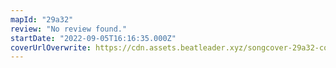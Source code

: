 ```yaml
---
mapId: "29a32"
review: "No review found."
startDate: "2022-09-05T16:16:35.000Z"
coverUrlOverwrite: https://cdn.assets.beatleader.xyz/songcover-29a32-cover.jpg
---
```

